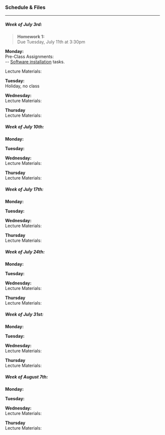 ### Schedule & Files
---

##### Week of July 3rd:

> **Homework 1:**
> <br>
> Due Tuesday, July 11th at 3:30pm


**Monday:**
<br>
Pre-Class Assignments:
<br>
-- [Software installation](install.md) tasks.


Lecture Materials: 
<br>



**Tuesday:**
<br>
Holiday, no class


**Wednesday:**
<br>
Lecture Materials:



**Thursday**
<br>
Lecture Materials:



##### Week of July 10th:

**Monday:**
<br>


**Tuesday:**
<br>



**Wednesday:**
<br>
Lecture Materials:



**Thursday**
<br>
Lecture Materials:


##### Week of July 17th:

**Monday:**
<br>


**Tuesday:**
<br>



**Wednesday:**
<br>
Lecture Materials:



**Thursday**
<br>
Lecture Materials:



##### Week of July 24th:

**Monday:**
<br>


**Tuesday:**
<br>



**Wednesday:**
<br>
Lecture Materials:



**Thursday**
<br>
Lecture Materials:



##### Week of July 31st:

**Monday:**
<br>


**Tuesday:**
<br>



**Wednesday:**
<br>
Lecture Materials:



**Thursday**
<br>
Lecture Materials:


##### Week of August 7th:

**Monday:**
<br>


**Tuesday:**
<br>



**Wednesday:**
<br>
Lecture Materials:



**Thursday**
<br>
Lecture Materials:












